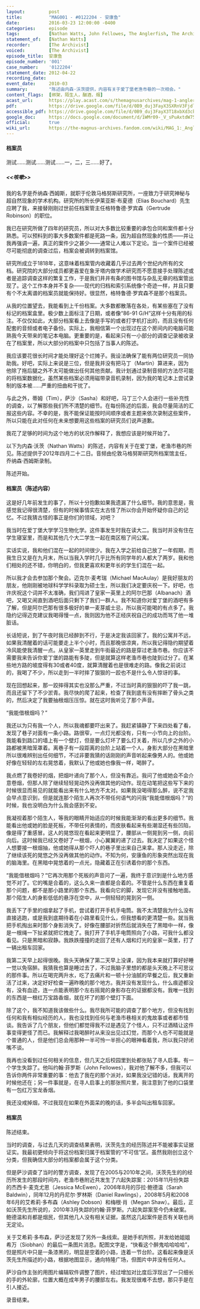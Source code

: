 ```yaml
---
layout:         post
title:          "MAG001 - #0122204 - 安康鱼"
date:           2016-03-23 12:00:00 -0400
categories:     episode
tags:           [Nathan Watts, John Fellowes, The Anglerfish, The Archivist, Elias Bouchard, Sasha James, Martin Blackwood, Timothy Stoker, Gertrude Robinson, Jessica McEwen, Sarah Baldwin, Daniel Rawlings, Ashley Dobson, Megan Shaw, Siobhan Dobson,  Michael MacAulay, Old Fishmarket Close, University of Edinburgh, Edinburgh, Universities, Academia, Cigarettes, Tobacco, Cameras, Phones, Text Messages, Tape Recorders, Xenophobia, The Stranger]
statement_of:   [Nathan Watts]
recorder:       [The Archivist]
voiced:         [The Archivist]
episode_title:  安康鱼
episode_number: '001'
case_number:    '0122204'
statement_date: 2012-04-22
recording_date: 
event_date:     2010-03
summary:        "陈述由内森·沃茨提供，内容有关于爱丁堡老渔市巷的一次相会。"
content_flags:  [绑架，陌生人，酗酒，烟]
acast_url:      https://play.acast.com/s/themagnusarchives/mag-1-angler-fish
pdf:            https://drive.google.com/file/d/0B9_duj3FayX3SXRnV3FjdlNWZlE/
accessible_pdf: https://drive.google.com/file/d/0B9_duj3FayX3T18xbXd3ckhoeFE/
google_doc:     https://docs.google.com/document/d/1WMr09-_V_sPuAxtdW759N1BFjCF0wGWxqCL5X0BpPzA/edit?usp=sharing
official:       true
wiki_url:       https://the-magnus-archives.fandom.com/wiki/MAG_1:_Angler_Fish
---
```


#### 档案员

测试……测试……测试……一，二，三……好了。

##### &lt;&lt;咳嗽&gt;&gt;

我的名字是乔纳森·西姆斯，就职于伦敦马格努斯研究所，一座致力于研究神秘与超自然现象的学术机构。研究所的所长伊莱亚斯·布夏德（Elias Bouchard）先生应聘了我，来接替刚刚过世前任档案管主任格特鲁德·罗宾森（Gertrude Robinson）的职位。

我已在研究所做了四年的研究员，所以对大多数比较重要的承包合同和案件都十分熟悉。可以预料到的事大多数案件都是死路一条，因为超自然现象的性质——并让我再强调一遍，真正的案件少之甚少——通常让人难以下定论。当一个案件已经被尽可能彻底的调查过后，档案会被调转到档案馆。

研究所成立于1818年，这意味着档案管内收藏着几乎过去两个世纪内所有的文档。研究院的大部分成员都更喜爱在象牙塔内做学术研究而不愿意接手处理陈述或者是追踪调查这样的繁复工作，于是我们井井有条的图书馆与杂乱无章的档案管出现了。这个工作本身并不复杂——现代的归档和索引系统像个奇迹一样，并且只要有个不太离谱的档案员就能保持好。很显然，格特鲁德·罗宾森不是那个档案员。

从我的位置望去，我能看到上千份档案。大多数都散落在各处，有某些塞在了没有标记的档案盒里。极少数上面标注了日期，或者像“86-91 G/H”这样十分有用的标注。不仅仅如此，大部分档案看上去像是手写的或者打字机打出的，而且没有任何配套的音频或者电子备份。实际上，我相信第一个出现过在这个房间内的电脑可能熟我今天带来的笔记本电脑。更重要的是，看起来只有一小部分的调查记录被收录在了档案里，所以大部分的档案中只包括了当事人的陈述。

我应该要花很长时间才能处理好这个烂摊子。我设法确保了能有两位研究员一同协助我。好吧，实际上来说是三位，但是我并没有把马丁（Martin）算进来，因为他除了拖后腿之外不太可能做出任何其他贡献。我计划通过录制音频的方法尽可能的将档案数据化，虽然某些档案必须用磁带录音机录制，因为我的笔记本上尝试录制的版本被……严重的扭曲和干扰了。

与此之外，蒂姆（Tim），萨沙（Sasha）和好吧，马丁三个人会进行一些补充性的调查，以了解那些我们所不清楚的细节。在每份陈述的后面，我会尽量简洁的汇报这些内容。不幸的是，我不能保证能按时间顺序或者主题来依次录制这些案件，所以只能在此对任何在未来想要用这些档案的研究员们说声道歉。

我花了足够的时间为这个地方的状况作解释了，我想应该是时候开始了。

以下为内森·沃茨（Nathan Watts）的陈述，内容有关于在爱丁堡，老渔市巷的所见。陈述提供于2012年四月二十二日。音频由伦敦马格努斯研究所档案馆主任，乔纳森·西姆斯录制。

陈述开始。

#### 档案员（陈述内容）

这是好几年前发生的事了，所以十分抱歉如果我遗漏了什么细节。我的意思是，我感觉我记得很清楚，但有的时候事情实在太古怪了所以你会开始怀疑你自己的记忆。不过我猜古怪的事正是你们的领域，对吧？

我当时在爱丁堡大学学习生物化学。这件事发生时我在读大二。我当时并没有住在学生寝室里，而是和其他几个大二学生一起在南区租了间公寓。

实话实说，我和他们混在一起的时间很少。我在入学之前给自己放了一年假期，而我生日又是在九月末，所以当我入学时几乎比所有同学年的人都大了两岁。我和他们相处的还不错，你明白的，但我更喜欢和更年长的学生们混在一起。

所以我才会去参加那个聚会。迈克尔·麦考瑞（Michael MacAulay）是我好朋友的朋友，他刚刚被地球科学学科录取为硕士生，所以我们决定要庆祝一下。好吧，也许庆祝这个词并不太准确，我们闯进了皇家一英里上的阿尔巴那（Albanach）酒吧，又喝又闹直到酒吧后面只剩下了我们一群人。我不知道你对爱丁堡的酒吧有多了解，但是阿尔巴那有很多极好的单一麦芽威士忌，所以我可能喝的有点多了。我隐约记得迈克建议我喝得慢一点，我则因为他不正经庆祝自己的成功而骂了他一堆脏话。

长话短说，到了午夜时我已经醉到不行，于是决定我该回家了。我的公寓并不远，如果我清醒着的话可能要走上半个小时，而且那晚很凉爽，所以我记得隐约期望着冷风能使我清醒一点。从皇家一英里走到牛街最近的路是穿过老渔市巷。你应该不需要我来告诉你爱丁堡的路能有多陡，但是就算这样老渔市巷也陡到过分了。在某些地方路的坡度得有30或者40度，就算清醒着也是很难走的路。像我之前说过的，我喝了不少，所以走到一半时摔了狠狠的一跤也不是什么令人惊讶的事。

现在回想起来，那一跤摔得其实也没那么严重，不过当时真的狠狠的吓了我一跳，而且还留下了不少淤青。我尽快的爬了起来，检查了我到底有没有摔断了骨头之类的，然后决定了我要抽根烟压压惊。就在这时我听见了那个声音。

“我能借根烟吗？”

我还以为只有我一个人，所以我魂都要吓出来了。我赶紧镇静了下来四处看了看，发现了巷子对面有一条小路。路很窄，一点灯光都没有，只有一小节向上的台阶。我能看到路口的墙上有一个壁灯，但是要么灯坏了要么灯关着，所以几步之外的小路都被黑暗笼罩着。离巷子有一段距离的台阶上站着一个人，身影大部分在黑暗里所以很难辨别出任何细节，不过非要我猜的话刚刚的声音听起来像男人的。他或她好像在轻轻的左右晃悠着，我默认了他或她也像我一样，喝醉了。

我点燃了我卷好的烟，把烟叶递向了那个人，但没有靠近。我问了他或她会不会介意卷烟，但那人除了继续轻轻晃动外没再做其他的动作。现在动笔把这些写下来的时候很显而易见的就能看出来有什么地方不太对。如果我没喝得那么醉，说不定我会早点意识到，但是就连那个陌生人再次不带任何语气的问我“我能借根烟吗？”的时候，我也没明白为什么我会感到不安。

我凝视着那个陌生人，等我的眼睛开始适应的时候我能渐渐的看出更多的细节。我能看出他或她的脸是死板，不带任何表情的，而皮肤看起来有些潮湿还有些凹陷，像是得了重感冒。这人的晃悠现在看起来更明显了，腰部从一侧晃到另一侧，向前向后。这时候我已经又卷好了一根烟，小心翼翼的递了过去。我决定了如果这个怪人想要接一根烟抽，他或她得从那个吓人的巷子里出来自己来拿。那人没走近，除了继续该死的晃悠之外没再做其他的动作。不知为何，安康鱼的形象突然出现在我的脑海里。在黑暗中晃悠着的一点光，隐藏着正在引诱着你的那个东西。

“我能借根烟吗？“它再次用那个死板的声音问了一遍，我终于意识到是什么地方感觉不对了。它的嘴是合着的，这么久来一直都是合着的。不管是什么东西在重复着那个问题，都不是那小路里的那个东西。我看向它的脚，发现它并没有接触地面。那个陌生人的身影低低的悬浮在空中，从一侧轻轻的晃到另一侧。

我丢下了手里的烟拿起了手机，尝试着打开手机手电筒。我不太清楚我为什么没有直接逃跑，或是我到底期待着在小路里看见什么，但我想看的更清楚一些。就当我把手机掏出来时那个身影消失了。好像在腰部对折然后就消失在了黑暗中一样，像是一根绳一下扯紧就把它拽走了。我打开了手机手电筒照向了小路，可我什么都没看见。只是黑暗和寂静。我跌跌撞撞的走回了还有人烟和灯光的皇家一英里，打了一辆出租车回家。

我第二天早上起得很晚。我头天确保了第二天早上没课，因为我本来就打算好好睡一觉以免宿醉。我猜我也算是睡过去了，不过我脑子里想的都是头天晚上不可思议的那件事。所以在喝完两升水，吃了去痛片和一顿十分油腻的早餐之后，我又重新活了过来，决定好好检查一遍昨晚的那个地方。我并没有发现什么，什么痕迹都没有，没有血迹，连一点能表明那个左右摇晃的身影存在的证据都没有。我唯一找到的东西是一根红万宝路香烟，就在坏了的那个壁灯下面。

除了这个，我不知道我该做些什么。我尽我所可能的调查了那个地方，但没有找到任何和我有相似经历的人，我也没找到任何与老渔市巷相关的鬼故事或者都市怪谈。我告诉了几个朋友，但他们都觉得我不过是遇见了个怪人，只不过酒精让这件事变得更怪了而已。我解释过我喝醉时从来没出见过幻觉，而那个人也不可能就是个普通的人，但是他们总会用那种一半可怜一半担心的眼神看着我，所以我只好闭嘴不谈。

我再也没看到过任何相关的信息，但几天之后校园里到处都张贴了寻人启事。有一个学生失踪了。他叫约翰·菲罗斯（John Fellowes），我对他了解不多，但我可以告诉你两件非常重要的事：他去了我在的那个派对，如果我没记错的话，我离开的时候他还在；另一件事就是，在寻人启事上的那张照片里，我注意到了他的口袋里有一包红万宝龙香烟。

我还没戒掉烟，不过我现在如果在外面呆的晚的话，多半会叫出租车回家。

#### 档案员

陈述结束。

当时的调查，与过去几天的调查结果表明，沃茨先生的经历陈述并不能被事实证据证实。我最初更倾向于将这份档案归属于档案管的“不可信”区。虽然我刚创立这个分类，但我确信大部分的档案都会属于这个分类。

但是萨沙调查了当时的警方调查，发现了在2005与2010年之间，沃茨先生的的经历所发生的那段时间内，老渔市巷附近共发生了六起失踪案：2015年11月份失踪的杰西卡·麦克尤恩（Jessica McEwen），2006年8月的莎拉·鲍德温（Sarah Baldwin），同年12月的丹尼尔·罗林斯（Daniel Rawlings），2008年5月和2008年6月的艾希莉·多布森（Ashley Dobson）和梅根·肖（Megan Shaw）。最后，正如沃茨先生所说的，2010年3月失踪的约翰·菲罗斯。六起失踪案至今仍未破案。鲍德温和肖都是烟民，但其他几人没有相关证据，虽然这几起案件是否有关联也尚无定论。

关于艾希莉·多布森，萨沙还发现了另外一条线索。是她手机所照，并发给她姐姐希万（Siobhan）的最后一条图片消息。配图文字是，“快看这个醉鬼哈哈哈哈”，但是照片中只是一条漆黑的，明显是空着的小路，连着一节台阶。这看起来像是沃茨先生所描述的小路，根据地图显示，通向特隆广场，但图片中并没有任何人。

萨沙自作主张的用图片编辑软件调整了图片，经过增加对比度后浮现出了一只细长的手的外轮廓，位置大概在成年男子的腰部左右。我发现很难不去想，那只手是在引人接近。

录音结束。
